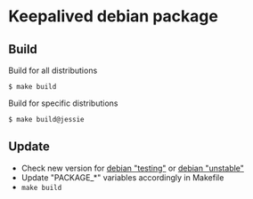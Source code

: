 # Keepalived debian package

## Build

Build for all distributions

```
$ make build
```

Build for specific distributions

```
$ make build@jessie
```

## Update

* Check new version for [debian "testing"](https://packages.debian.org/testing/keepalived) or [debian "unstable"](https://packages.debian.org/sid/keepalived)
* Update "PACKAGE_*" variables accordingly in Makefile
* `make build`
